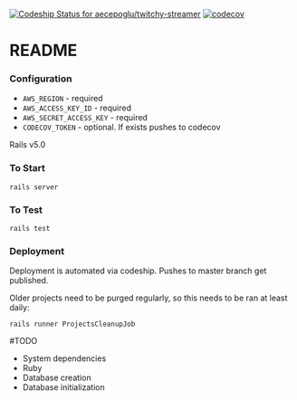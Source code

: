 [![Codeship Status for aecepoglu/twitchy-streamer](https://app.codeship.com/projects/1002c4b0-aded-0134-02cb-42bf2211c7d1/status?branch=master)](https://app.codeship.com/projects/192582)
[![codecov](https://codecov.io/gh/aecepoglu/twitchy-streamer/branch/master/graph/badge.svg)](https://codecov.io/gh/aecepoglu/twitchy-streamer)

# README


### Configuration

* `AWS_REGION` - required
* `AWS_ACCESS_KEY_ID` - required
* `AWS_SECRET_ACCESS_KEY` - required
* `CODECOV_TOKEN` - optional. If exists pushes to codecov

Rails v5.0

### To Start

    rails server

### To Test

    rails test

### Deployment

Deployment is automated via codeship. Pushes to master branch get published.

Older projects need to be purged regularly, so this needs to be ran at least daily:

    rails runner ProjectsCleanupJob

#TODO

* System dependencies
* Ruby
* Database creation
* Database initialization
